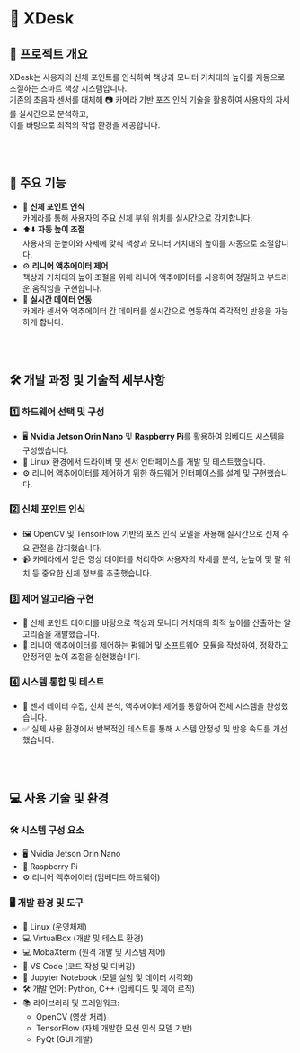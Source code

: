 # 🚀 XDesk

## 📝 프로젝트 개요

XDesk는 사용자의 신체 포인트를 인식하여 책상과 모니터 거치대의 높이를 자동으로 조절하는 스마트 책상 시스템입니다.  
기존의 초음파 센서를 대체해 📷 카메라 기반 포즈 인식 기술을 활용하여 사용자의 자세를 실시간으로 분석하고,  
이를 바탕으로 최적의 작업 환경을 제공합니다.

<br/><br/>

## 🔑 주요 기능

- 🤖 **신체 포인트 인식**  
  카메라를 통해 사용자의 주요 신체 부위 위치를 실시간으로 감지합니다.  
- ⬆️⬇️ **자동 높이 조절**  
  사용자의 눈높이와 자세에 맞춰 책상과 모니터 거치대의 높이를 자동으로 조절합니다.  
- ⚙️ **리니어 액추에이터 제어**  
  책상과 거치대의 높이 조절을 위해 리니어 액추에이터를 사용하여 정밀하고 부드러운 움직임을 구현합니다.  
- 🔄 **실시간 데이터 연동**  
  카메라 센서와 액추에이터 간 데이터를 실시간으로 연동하여 즉각적인 반응을 가능하게 합니다.

<br/><br/>

## 🛠 개발 과정 및 기술적 세부사항

### 1️⃣ 하드웨어 선택 및 구성

- 🖥 **Nvidia Jetson Orin Nano** 및 **Raspberry Pi**를 활용하여 임베디드 시스템을 구성했습니다.  
- 🐧 Linux 환경에서 드라이버 및 센서 인터페이스를 개발 및 테스트했습니다.  
- ⚙️ 리니어 액추에이터를 제어하기 위한 하드웨어 인터페이스를 설계 및 구현했습니다.

### 2️⃣ 신체 포인트 인식

- 🖼 OpenCV 및 TensorFlow 기반의 포즈 인식 모델을 사용해 실시간으로 신체 주요 관절을 감지했습니다.  
- 📹 카메라에서 얻은 영상 데이터를 처리하여 사용자의 자세를 분석, 눈높이 및 팔 위치 등 중요한 신체 정보를 추출했습니다.

### 3️⃣ 제어 알고리즘 구현

- 🧮 신체 포인트 데이터를 바탕으로 책상과 모니터 거치대의 최적 높이를 산출하는 알고리즘을 개발했습니다.  
- 🔧 리니어 액추에이터를 제어하는 펌웨어 및 소프트웨어 모듈을 작성하여, 정확하고 안정적인 높이 조절을 실현했습니다.

### 4️⃣ 시스템 통합 및 테스트

- 🔗 센서 데이터 수집, 신체 분석, 액추에이터 제어를 통합하여 전체 시스템을 완성했습니다.  
- ✅ 실제 사용 환경에서 반복적인 테스트를 통해 시스템 안정성 및 반응 속도를 개선했습니다.

<br/><br/>

## 💻 사용 기술 및 환경

### 🛠 시스템 구성 요소

- 🖥 Nvidia Jetson Orin Nano  
- 🍓 Raspberry Pi  
- ⚙️ 리니어 액추에이터 (임베디드 하드웨어)  

### 🖥 개발 환경 및 도구

- 🐧 Linux (운영체제)  
- 💻 VirtualBox (개발 및 테스트 환경)
- 💻 MobaXterm (원격 개발 및 시스템 제어)
- 🧠 VS Code (코드 작성 및 디버깅)  
- 📒 Jupyter Notebook (모델 실험 및 데이터 시각화) 
- 🛠 개발 언어: Python, C++ (임베디드 및 제어 로직)  
- 📚 라이브러리 및 프레임워크:  
  - OpenCV (영상 처리)  
  - TensorFlow (자체 개발한 모션 인식 모델 기반)  
  - PyQt (GUI 개발)  

<br/><br/>

